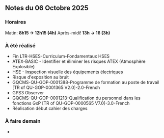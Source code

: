 ## Notes du 06 Octobre 2025

### Horaires 
Matin: **8h15 → 12h15 (4h)**
Après-midi! **13h → 16 (3h)**

### À été réalisé
- Fin LTR-HSES-Curriculum-Fondamentaux HSES
- ATEX-BASIC - Identifier et éliminer les risques ATEX (Atmosphère Explosible)
- HSE - Inspection visuelle des équipements électriques
- Risque d'exposition au bruit
- GQCMS-QU-GOP-0001388-Programme de formation au poste de travail [TR of QU-GOP-0001365 V2.0]-2.0-French
- GPS3 Observer
- GQCMS-QU-GOP-0001213-Qualification du personnel dans les fonctions GxP [TR of QU-GOP-0000565 V7.0]-3.0-French
- Réalisation début cahier des charges


### À faire demain
- 